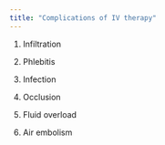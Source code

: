 ```yaml
---
title: "Complications of IV therapy"
---
```

1) Infiltration

2) Phlebitis

3) Infection

4) Occlusion

5) Fluid overload

6) Air embolism

